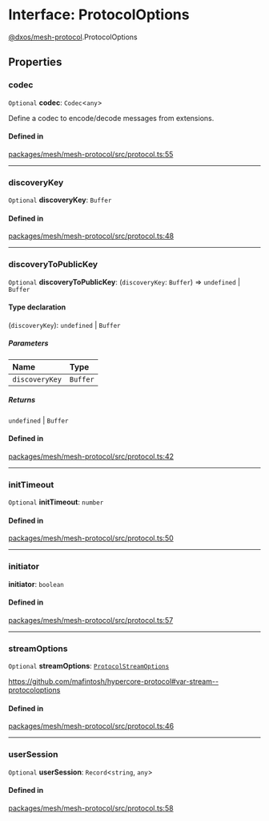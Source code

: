 # Interface: ProtocolOptions

[@dxos/mesh-protocol](../modules/dxos_mesh_protocol.md).ProtocolOptions

## Properties

### codec

 `Optional` **codec**: `Codec`<`any`\>

Define a codec to encode/decode messages from extensions.

#### Defined in

[packages/mesh/mesh-protocol/src/protocol.ts:55](https://github.com/dxos/dxos/blob/db8188dae/packages/mesh/mesh-protocol/src/protocol.ts#L55)

___

### discoveryKey

 `Optional` **discoveryKey**: `Buffer`

#### Defined in

[packages/mesh/mesh-protocol/src/protocol.ts:48](https://github.com/dxos/dxos/blob/db8188dae/packages/mesh/mesh-protocol/src/protocol.ts#L48)

___

### discoveryToPublicKey

 `Optional` **discoveryToPublicKey**: (`discoveryKey`: `Buffer`) => `undefined` \| `Buffer`

#### Type declaration

(`discoveryKey`): `undefined` \| `Buffer`

##### Parameters

| Name | Type |
| :------ | :------ |
| `discoveryKey` | `Buffer` |

##### Returns

`undefined` \| `Buffer`

#### Defined in

[packages/mesh/mesh-protocol/src/protocol.ts:42](https://github.com/dxos/dxos/blob/db8188dae/packages/mesh/mesh-protocol/src/protocol.ts#L42)

___

### initTimeout

 `Optional` **initTimeout**: `number`

#### Defined in

[packages/mesh/mesh-protocol/src/protocol.ts:50](https://github.com/dxos/dxos/blob/db8188dae/packages/mesh/mesh-protocol/src/protocol.ts#L50)

___

### initiator

 **initiator**: `boolean`

#### Defined in

[packages/mesh/mesh-protocol/src/protocol.ts:57](https://github.com/dxos/dxos/blob/db8188dae/packages/mesh/mesh-protocol/src/protocol.ts#L57)

___

### streamOptions

 `Optional` **streamOptions**: [`ProtocolStreamOptions`](dxos_mesh_protocol.ProtocolStreamOptions.md)

https://github.com/mafintosh/hypercore-protocol#var-stream--protocoloptions

#### Defined in

[packages/mesh/mesh-protocol/src/protocol.ts:46](https://github.com/dxos/dxos/blob/db8188dae/packages/mesh/mesh-protocol/src/protocol.ts#L46)

___

### userSession

 `Optional` **userSession**: `Record`<`string`, `any`\>

#### Defined in

[packages/mesh/mesh-protocol/src/protocol.ts:58](https://github.com/dxos/dxos/blob/db8188dae/packages/mesh/mesh-protocol/src/protocol.ts#L58)
